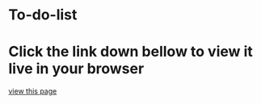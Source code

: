 # To-do-list
# Click the link down bellow to view it live in your browser
[view this page](https://abdulebens.github.io/To-do-list/)